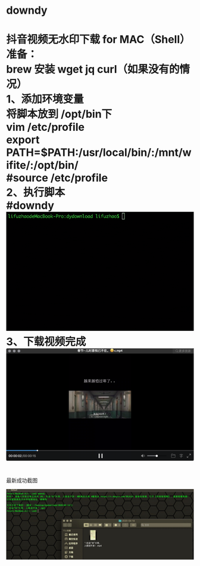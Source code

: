 # downdy
抖音视频无水印下载 for MAC（Shell）
</br>
准备：</br>
brew 安装 wget  jq curl（如果没有的情况）
</br>
1、添加环境变量
</br>
将脚本放到 /opt/bin下
</br>
vim /etc/profile
</br>
export PATH=$PATH:/usr/local/bin/:/mnt/wifite/:/opt/bin/
</br>
#source /etc/profile
</br>
2、执行脚本
</br>
#downdy
</br>
![image](https://github.com/zgwdg/downdy/blob/master/downdy-%E4%BD%BF%E7%94%A8%E7%A4%BA%E4%BE%8B.gif)
</br>
3、下载视频完成
</br>
![image](https://github.com/zgwdg/downdy/blob/master/downdy.png)
</br>
=========================================================================
</br>
最新成功截图
</br>

![image](https://github.com/zgwdg/downdy/blob/master/ok-new.png)
